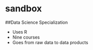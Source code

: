 sandbox
=======
##Data Science Specialization

* Uses R
* Nine courses
* Goes from raw data to data products
